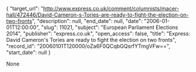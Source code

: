 {
  "target_url": "http://www.express.co.uk/comment/columnists/macer-hall/472446/David-Cameron-s-Tories-are-ready-to-fight-the-election-on-two-fronts", 
  "description": null, 
  "end_date": null, 
  "date": "2006-01-01T12:00:00", 
  "slug": 11021, 
  "subject": "European Parliament Elections 2014", 
  "publisher": "express.co.uk", 
  "open_access": false, 
  "title": "Express: David Cameron's Tories are ready to fight the election on two fronts", 
  "record_id": "20060101T120000/oZa6F0QCqbGQsrfYTmgVFw==", 
  "start_date": null
}

None